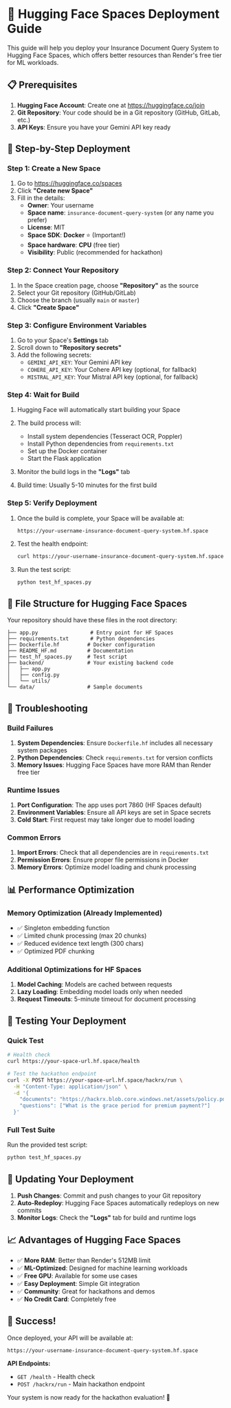 # 🚀 Hugging Face Spaces Deployment Guide

This guide will help you deploy your Insurance Document Query System to Hugging Face Spaces, which offers better resources than Render's free tier for ML workloads.

## 📋 Prerequisites

1. **Hugging Face Account**: Create one at https://huggingface.co/join
2. **Git Repository**: Your code should be in a Git repository (GitHub, GitLab, etc.)
3. **API Keys**: Ensure you have your Gemini API key ready

## 🎯 Step-by-Step Deployment

### Step 1: Create a New Space

1. Go to https://huggingface.co/spaces
2. Click **"Create new Space"**
3. Fill in the details:
   - **Owner**: Your username
   - **Space name**: `insurance-document-query-system` (or any name you prefer)
   - **License**: MIT
   - **Space SDK**: **Docker** ⭐ (Important!)
   - **Space hardware**: **CPU** (free tier)
   - **Visibility**: Public (recommended for hackathon)

### Step 2: Connect Your Repository

1. In the Space creation page, choose **"Repository"** as the source
2. Select your Git repository (GitHub/GitLab)
3. Choose the branch (usually `main` or `master`)
4. Click **"Create Space"**

### Step 3: Configure Environment Variables

1. Go to your Space's **Settings** tab
2. Scroll down to **"Repository secrets"**
3. Add the following secrets:
   - `GEMINI_API_KEY`: Your Gemini API key
   - `COHERE_API_KEY`: Your Cohere API key (optional, for fallback)
   - `MISTRAL_API_KEY`: Your Mistral API key (optional, for fallback)

### Step 4: Wait for Build

1. Hugging Face will automatically start building your Space
2. The build process will:
   - Install system dependencies (Tesseract OCR, Poppler)
   - Install Python dependencies from `requirements.txt`
   - Set up the Docker container
   - Start the Flask application

3. Monitor the build logs in the **"Logs"** tab
4. Build time: Usually 5-10 minutes for the first build

### Step 5: Verify Deployment

1. Once the build is complete, your Space will be available at:
   ```
   https://your-username-insurance-document-query-system.hf.space
   ```

2. Test the health endpoint:
   ```bash
   curl https://your-username-insurance-document-query-system.hf.space/health
   ```

3. Run the test script:
   ```bash
   python test_hf_spaces.py
   ```

## 🔧 File Structure for Hugging Face Spaces

Your repository should have these files in the root directory:

```
├── app.py                 # Entry point for HF Spaces
├── requirements.txt       # Python dependencies
├── Dockerfile.hf         # Docker configuration
├── README_HF.md          # Documentation
├── test_hf_spaces.py     # Test script
├── backend/              # Your existing backend code
│   ├── app.py
│   ├── config.py
│   └── utils/
└── data/                 # Sample documents
```

## 🚨 Troubleshooting

### Build Failures

1. **System Dependencies**: Ensure `Dockerfile.hf` includes all necessary system packages
2. **Python Dependencies**: Check `requirements.txt` for version conflicts
3. **Memory Issues**: Hugging Face Spaces have more RAM than Render free tier

### Runtime Issues

1. **Port Configuration**: The app uses port 7860 (HF Spaces default)
2. **Environment Variables**: Ensure all API keys are set in Space secrets
3. **Cold Start**: First request may take longer due to model loading

### Common Errors

1. **Import Errors**: Check that all dependencies are in `requirements.txt`
2. **Permission Errors**: Ensure proper file permissions in Docker
3. **Memory Errors**: Optimize model loading and chunk processing

## 📊 Performance Optimization

### Memory Optimization (Already Implemented)

- ✅ Singleton embedding function
- ✅ Limited chunk processing (max 20 chunks)
- ✅ Reduced evidence text length (300 chars)
- ✅ Optimized PDF chunking

### Additional Optimizations for HF Spaces

1. **Model Caching**: Models are cached between requests
2. **Lazy Loading**: Embedding model loads only when needed
3. **Request Timeouts**: 5-minute timeout for document processing

## 🧪 Testing Your Deployment

### Quick Test

```bash
# Health check
curl https://your-space-url.hf.space/health

# Test the hackathon endpoint
curl -X POST https://your-space-url.hf.space/hackrx/run \
  -H "Content-Type: application/json" \
  -d '{
    "documents": "https://hackrx.blob.core.windows.net/assets/policy.pdf?sv=2023-01-03&st=2025-07-04T09%3A11%3A24Z&se=2027-07-05T09%3A11%3A00Z&sr=b&sp=r&sig=N4a9OU0w0QXO6AOIBiu4bpl7AXvEZogeT%2FjUHNO7HzQ%3D",
    "questions": ["What is the grace period for premium payment?"]
  }'
```

### Full Test Suite

Run the provided test script:
```bash
python test_hf_spaces.py
```

## 🔄 Updating Your Deployment

1. **Push Changes**: Commit and push changes to your Git repository
2. **Auto-Redeploy**: Hugging Face Spaces automatically redeploys on new commits
3. **Monitor Logs**: Check the **"Logs"** tab for build and runtime logs

## 📈 Advantages of Hugging Face Spaces

- ✅ **More RAM**: Better than Render's 512MB limit
- ✅ **ML-Optimized**: Designed for machine learning workloads
- ✅ **Free GPU**: Available for some use cases
- ✅ **Easy Deployment**: Simple Git integration
- ✅ **Community**: Great for hackathons and demos
- ✅ **No Credit Card**: Completely free

## 🎉 Success!

Once deployed, your API will be available at:
```
https://your-username-insurance-document-query-system.hf.space
```

**API Endpoints:**
- `GET /health` - Health check
- `POST /hackrx/run` - Main hackathon endpoint

Your system is now ready for the hackathon evaluation! 🚀 